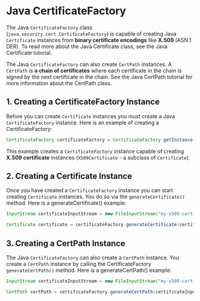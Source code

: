 # Java CertificateFactory

The Java `CertificateFactory` class (`java.security.cert.CertificateFactory`) is capable of creating Java `Certificate` instances from **binary certificate encodings** like **X.509** (ASN.1 DER). To read more about the Java Certificate class, see the Java Certificate tutorial.

The Java `CertificateFactory` can also create `CertPath` instances. A `CertPath` is **a chain of certificates** where each certificate in the chain is signed by the next certificate in the chain. See the Java CertPath tutorial for more information about the CertPath class.


## 1. Creating a CertificateFactory Instance

Before you can create `Certificate` instances you must create a Java `CertificateFactory` instance. Here is an example of creating a CertificateFactory:

```java
CertificateFactory certificateFactory = CertificateFactory.getInstance("X.509");
```

This example creates a `CertificateFactory` instance capable of creating **X.509 certificate** instances (`X509Certificate` - a subclass of `Certificate`).

## 2. Creating a Certificate Instance

Once you have created a `CertificateFactory` instance you can start creating `Certificate` instances. You do so via the `generateCertificate()` method. Here is a generateCertificate() example:

```java
InputStream certificateInputStream = new FileInputStream("my-x509-certificate.crt");

Certificate certificate = certificateFactory.generateCertificate(certificateInputStream);
```

## 3. Creating a CertPath Instance

The Java `CertificateFactory` can also create a `CertPath` instance. You create a `CertPath` instance by calling the CertificateFactory `generateCertPath()` method. Here is a generateCertPath() example:

```java
InputStream certificateInputStream = new FileInputStream("my-x509-certificate-chain.crt");

CertPath certPath = certificateFactory.generateCertPath(certificateInputStream);
```
